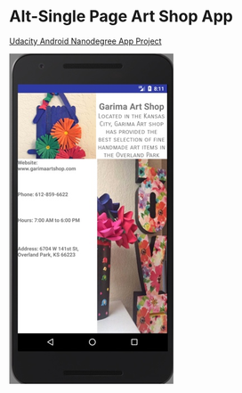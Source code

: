 Alt-Single Page Art Shop App
===============================

[Udacity Android Nanodegree App Project](https://www.udacity.com/course/android-basics-nanodegree-by-google--nd803)

![](https://github.com/dineshbalajibingo/art_shop/blob/master/ArtShop.jpg)
